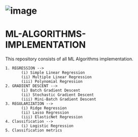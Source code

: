 # ![image](https://user-images.githubusercontent.com/68347036/211991414-10a7e585-d380-47cd-8a1e-ca8c27278f64.png)
# ML-ALGORITHMS-IMPLEMENTATION
This repository consists of all ML Algorithms implementation. 

```
1. REGRESSION -->
       (i) Simple Linear Regression
       (ii) Multiple Linear Regression
       (iii) Polynomial Regression
2. GRADIENT DESCENT -->
       (i) Batch Gradient Descent
       (ii) Stochastic Gradient Descent
       (iii) Mini-Batch Gradient Descent
3. REGULARIZATION -->
       (i) Ridge Regression
       (ii) Lasso Regression
       (iii) ElasticNet Regression
4. Classification -->
       (i) Logistic Regression
5. Classification metrics
```
